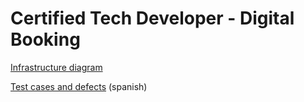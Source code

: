 # Certified Tech Developer - Digital Booking

[Infrastructure diagram][link]


[Test cases and defects][casos] (spanish)

[link]: https://app.cloudcraft.co/view/61212887-2e5d-4c3f-8caa-28d23cde00fe?key=35bfb1bd-73bd-49e7-a17b-23e8885477fb

[casos]: https://docs.google.com/spreadsheets/d/1w8H9ox3iHCIQ43-wYLKe8DAEbtcUau4j/edit#gid=591069469 
